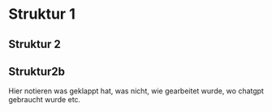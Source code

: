 # Struktur 1

## Struktur 2

## Struktur2b

Hier notieren was geklappt hat, was nicht, wie gearbeitet wurde, wo chatgpt gebraucht wurde etc.
